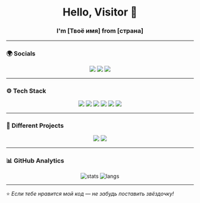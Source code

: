 <h1 align="center">Hello, Visitor 👋</h1>
<h3 align="center">I'm [Твоё имя] from [страна]</h3>

---

### 🌍 Socials
<p align="center">
  <a href="https://t.me/ТВОЙ_НИК"><img src="https://img.shields.io/badge/Telegram-26A5E4?style=for-the-badge&logo=telegram&logoColor=white"/></a>
  <a href="mailto:твойemail@example.com"><img src="https://img.shields.io/badge/Email-D14836?style=for-the-badge&logo=gmail&logoColor=white"/></a>
  <a href="https://linkedin.com/in/ТВОЙ_НИК"><img src="https://img.shields.io/badge/LinkedIn-0A66C2?style=for-the-badge&logo=linkedin&logoColor=white"/></a>
</p>

---

### ⚙️ Tech Stack
<p align="center">
  <img src="https://img.shields.io/badge/Python-3776AB?style=for-the-badge&logo=python&logoColor=white"/>
  <img src="https://img.shields.io/badge/Go-00ADD8?style=for-the-badge&logo=go&logoColor=white"/>
  <img src="https://img.shields.io/badge/PostgreSQL-336791?style=for-the-badge&logo=postgresql&logoColor=white"/>
  <img src="https://img.shields.io/badge/Docker-2496ED?style=for-the-badge&logo=docker&logoColor=white"/>
  <img src="https://img.shields.io/badge/Linux-FCC624?style=for-the-badge&logo=linux&logoColor=black"/>
  <img src="https://img.shields.io/badge/Git-F05032?style=for-the-badge&logo=git&logoColor=white"/>
</p>

---

### 📂 Different Projects
<p align="center">
  <a href="https://github.com/ТВОЙ_НИК/project1"><img src="https://img.shields.io/badge/Project1-181717?style=for-the-badge&logo=github"/></a>
  <a href="https://github.com/ТВОЙ_НИК/project2"><img src="https://img.shields.io/badge/Project2-181717?style=for-the-badge&logo=github"/></a>
</p>

---

### 📊 GitHub Analytics
<p align="center">
  <img src="https://github-readme-stats.vercel.app/api?username=ТВОЙ_НИК&show_icons=true&theme=radical" alt="stats"/>
  <img src="https://github-readme-stats.vercel.app/api/top-langs/?username=ТВОЙ_НИК&layout=compact&theme=radical" alt="langs"/>
</p>

---

⭐️ *Если тебе нравится мой код — не забудь поставить звёздочку!*
    
